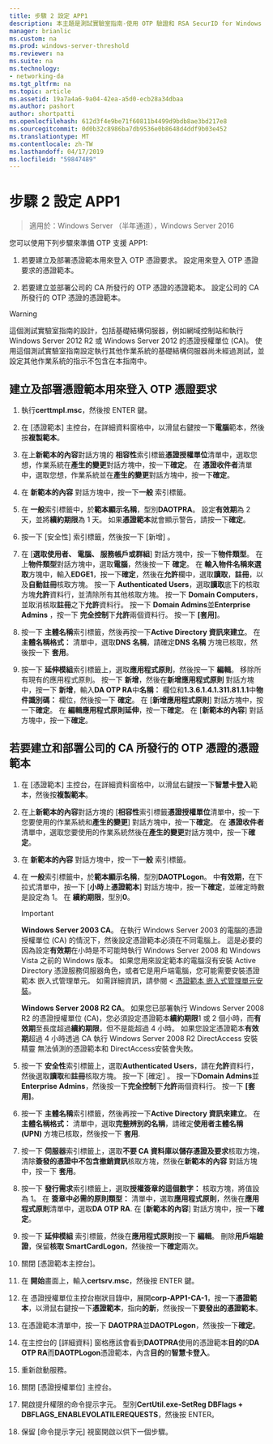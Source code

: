 ```yaml
---
title: 步驟 2 設定 APP1
description: 本主題是測試實驗室指南-使用 OTP 驗證和 RSA SecurID for Windows Server 2016 的示範 DirectAccess 的一部分
manager: brianlic
ms.custom: na
ms.prod: windows-server-threshold
ms.reviewer: na
ms.suite: na
ms.technology:
- networking-da
ms.tgt_pltfrm: na
ms.topic: article
ms.assetid: 19a7a4a6-9a04-42ea-a5d0-ecb28a34dbaa
ms.author: pashort
author: shortpatti
ms.openlocfilehash: 612d3f4e9be71f60811b4499d9bdb8ae3bd217e8
ms.sourcegitcommit: 0d0b32c8986ba7db9536e0b8648d4ddf9b03e452
ms.translationtype: MT
ms.contentlocale: zh-TW
ms.lasthandoff: 04/17/2019
ms.locfileid: "59847489"
---
```

# <a name="step-2-configure-app1"></a>步驟 2 設定 APP1

>適用於：Windows Server （半年通道），Windows Server 2016

您可以使用下列步驟來準備 OTP 支援 APP1:  
  
1. 若要建立及部署憑證範本用來登入 OTP 憑證要求。 設定用來登入 OTP 憑證要求的憑證範本。  
  
2. 若要建立並部署公司的 CA 所發行的 OTP 憑證的憑證範本。 設定公司的 CA 所發行的 OTP 憑證的憑證範本。  
  
> [!WARNING]  
> 這個測試實驗室指南的設計，包括基礎結構伺服器，例如網域控制站和執行 Windows Server 2012 R2 或 Windows Server 2012 的憑證授權單位 (CA)。 使用這個測試實驗室指南設定執行其他作業系統的基礎結構伺服器尚未經過測試，並設定其他作業系統的指示不包含在本指南中。  
  
## <a name="DAOTPRA"></a>建立及部署憑證範本用來登入 OTP 憑證要求  
  
1.  執行**certtmpl.msc**，然後按 ENTER 鍵。  
  
2.  在 [憑證範本] 主控台，在詳細資料窗格中，以滑鼠右鍵按一下**電腦**範本，然後按**複製範本**。  
  
3.  在上**新範本的內容**對話方塊的 **相容性**索引標籤**憑證授權單位**清單中，選取您想，作業系統在**產生的變更**對話方塊中，按一下**確定**。 在 **憑證收件者**清單中，選取您想，作業系統並在**產生的變更**對話方塊中，按一下**確定**。  
  
4.  在 **新範本的內容** 對話方塊中，按一下**一般** 索引標籤。  
  
5.  在 **一般**索引標籤中，於**範本顯示名稱**，型別**DAOTPRA**。 設定**有效期**為 2 天，並將**續約期限**為 1 天。 如果**憑證範本**就會顯示警告，請按一下**確定**。  
  
6.  按一下 [安全性]  索引標籤，然後按一下 [新增] 。  
  
7.  在 [**選取使用者、 電腦、 服務帳戶或群組**] 對話方塊中，按一下**物件類型**。 在上**物件類型**對話方塊中，選取**電腦**，然後按一下 **確定**。 在 **輸入物件名稱來選取**方塊中，輸入**EDGE1**，按一下**確定**，然後在**允許**欄中，選取**讀取**，**註冊**，以及**自動註冊**核取方塊。 按一下  **Authenticated Users**，選取**讀取**底下的核取方塊**允許**資料行，並清除所有其他核取方塊。 按一下  **Domain Computers**，並取消核取**註冊**之下**允許**資料行。 按一下  **Domain Admins**並**Enterprise Admins** ，按一下 **完全控制**下**允許**兩個資料行。 按一下 **[套用]**。  
  
8.  按一下 **主體名稱**索引標籤，然後再按一下**Active Directory 資訊來建立**。 在 **主體名稱格式：** 清單中，選取**DNS 名稱**，請確定**DNS 名稱** 方塊已核取，然後按一下 **套用**。  
  
9. 按一下 **延伸模組**索引標籤上，選取**應用程式原則**，然後按一下 **編輯**。 移除所有現有的應用程式原則。 按一下 **新增**，然後在**新增應用程式原則** 對話方塊中，按一下 **新增**，輸入**DA OTP RA**中**名稱：** 欄位和**1.3.6.1.4.1.311.81.1.1**中**物件識別碼：** 欄位，然後按一下 **確定**。 在 [**新增應用程式原則**] 對話方塊中，按一下**確定**。 在 **編輯應用程式原則延伸**，按一下**確定**。 在 [**新範本的內容**] 對話方塊中，按一下**確定**。  
  
## <a name="DAOTPLogon"></a>若要建立和部署公司的 CA 所發行的 OTP 憑證的憑證範本  
  
1.  在 [憑證範本] 主控台，在詳細資料窗格中，以滑鼠右鍵按一下**智慧卡登入**範本，然後按**複製範本**。  
  
2.  在上**新範本的內容**對話方塊的 [**相容性**索引標籤**憑證授權單位**清單中，按一下您要使用的作業系統和**產生的變更**] 對話方塊中，按一下**確定**。 在 **憑證收件者**清單中，選取您要使用的作業系統然後在**產生的變更**對話方塊中，按一下**確定**。  
  
3.  在 **新範本的內容** 對話方塊中，按一下**一般** 索引標籤。  
  
4.  在 **一般**索引標籤中，於**範本顯示名稱**，型別**DAOTPLogon**。 中**有效期**，在下拉式清單中，按一下 [**小時**上**憑證範本**] 對話方塊中，按一下**確定**，並確定時數是設定為 1。 在 **續約期限**，型別**0**。  
  
    > [!IMPORTANT]  
    > **Windows Server 2003 CA**。 在執行 Windows Server 2003 的電腦的憑證授權單位 (CA) 的情況下，然後設定憑證範本必須在不同電腦上。 這是必要的因為設定**有效期**在小時是不可能時執行 Windows Server 2008 和 Windows Vista 之前的 Windows 版本。 如果您用來設定範本的電腦沒有安裝 Active Directory 憑證服務伺服器角色，或者它是用戶端電腦，您可能需要安裝憑證範本 嵌入式管理單元。 如需詳細資訊，請參閱 <<c0> [ 憑證範本 嵌入式管理單元安裝](https://technet.microsoft.com/library/cc732445.aspx)。  
    >   
    > **Windows Server 2008 R2 CA**。 如果您已部署執行 Windows Server 2008 R2 的憑證授權單位 (CA)，您必須設定憑證範本**續約期限**1 或 2 個小時，而**有效期**至長度超過**續約期限**，但不是能超過 4 小時。 如果您設定憑證範本**有效期**超過 4 小時透過 CA 執行 Windows Server 2008 R2 DirectAccess 安裝精靈 無法偵測的憑證範本和 DirectAccess安裝會失敗。  
  
5.  按一下 **安全性**索引標籤上，選取**Authenticated Users**，請在**允許**資料行，然後選取**讀取**和**註冊**核取方塊。 按一下 [確定] 。 按一下**Domain Admins**並**Enterprise Admins**，然後按一下**完全控制**下**允許**兩個資料行。 按一下 **[套用]**。  
  
6.  按一下 **主體名稱**索引標籤，然後再按一下**Active Directory 資訊來建立**。 在 **主體名稱格式：** 清單中，選取**完整辨別的名稱**，請確定**使用者主體名稱 (UPN)** 方塊已核取，然後按一下 **套用**.  
  
7.  按一下 **伺服器**索引標籤上，選取**不要 CA 資料庫以儲存憑證及要求**核取方塊，清除**簽發的憑證中不包含撤銷資訊**核取方塊，然後在**新範本的內容** 對話方塊中，按一下 **套用**。  
  
8.  按一下 **發行需求**索引標籤上，選取**授權簽章的這個數字：** 核取方塊，將值設為 1。 在 **簽章中必需的原則類型：** 清單中，選取**應用程式原則**，然後在**應用程式原則**清單中，選取**DA OTP RA**. 在 [**新範本的內容**] 對話方塊中，按一下**確定**。  
  
9. 按一下 **延伸模組** 索引標籤，然後在**應用程式原則**按一下 **編輯**。 刪除**用戶端驗證**，保留**核取 SmartCardLogon**，然後按一下**確定**兩次。  
  
10. 關閉 [憑證範本主控台]。  
  
11. 在 **開始**畫面上，輸入**certsrv.msc**，然後按 ENTER 鍵。  
  
12. 在 憑證授權單位主控台樹狀目錄中，展開**corp-APP1-CA-1**，按一下**憑證範本**，以滑鼠右鍵按一下**憑證範本**，指向**的新**，然後按一下**要發出的憑證範本**。  
  
13. 在憑證範本清單中，按一下  **DAOTPRA**並**DAOTPLogon**，然後按一下**確定**。  
  
14. 在主控台的 [詳細資料] 窗格應該會看到**DAOTPRA**使用的憑證範本**目的**的**DA OTP RA**而**DAOTPLogon**憑證範本，內含**目的**的**智慧卡登入**。  
  
15. 重新啟動服務。  
  
16. 關閉 [憑證授權單位] 主控台。  
  
17. 開啟提升權限的命令提示字元。 型別**CertUtil.exe-SetReg DBFlags + DBFLAGS_ENABLEVOLATILEREQUESTS**，然後按 ENTER。  
  
18. 保留 [命令提示字元] 視窗開啟以供下一個步驟。  
  



